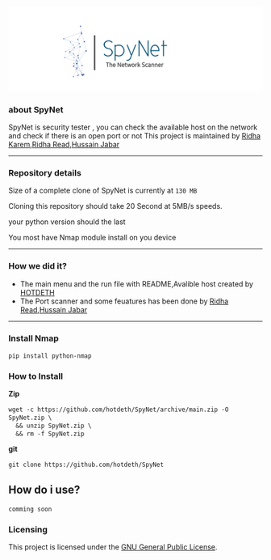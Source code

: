 ![spynet.png](spynet.png "spynet.png")

### about SpyNet
SpyNet is security tester , you can check the available host on the network and check if there is an open port or not 
This project is maintained by [Ridha Karem](github.com/hotdeth),[Ridha Read](github.com/RidhaAlasadi),[Hussain Jabar](github.com/AAGHH)

- - -

<!--- details anchor -->
### Repository details

Size of a complete clone of SpyNet is currently at `130 MB`

Cloning this repository should take  20 Second at 5MB/s speeds.

your python version should the last 

You most have Nmap module install on you device

<!--- details anchor -->
- - -
### How we did it?
* The main menu and the run file with README,Avalible host  created by [HOTDETH](github.com/hotdeth)
* The Port scanner and some feuatures has been done by [Ridha Read](github.com/RidhaAlasadi),[Hussain Jabar](github.com/AAGHH)
- - - 

### Install Nmap
```
pip install python-nmap
```
### How to Install
**Zip**

```
wget -c https://github.com/hotdeth/SpyNet/archive/main.zip -O SpyNet.zip \
  && unzip SpyNet.zip \
  && rm -f SpyNet.zip
```

**git**
```
git clone https://github.com/hotdeth/SpyNet

```

## How do i use?
```
comming soon

```
 
### Licensing

This project is licensed under the [GNU General Public License](LICENSE).



